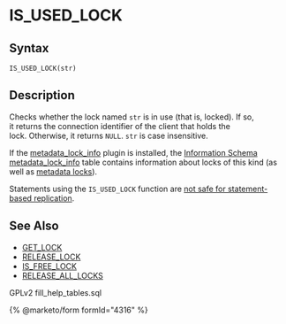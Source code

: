 # IS\_USED\_LOCK

## Syntax

```
IS_USED_LOCK(str)
```

## Description

Checks whether the lock named `str` is in use (that is, locked). If so,\
it returns the connection identifier of the client that holds the\
lock. Otherwise, it returns `NULL`. `str` is case insensitive.

If the [metadata\_lock\_info](../../../plugins/other-plugins/metadata-lock-info-plugin.md) plugin is installed, the [Information Schema](../../../sql-statements/administrative-sql-statements/system-tables/information-schema/) [metadata\_lock\_info](../../../sql-statements/administrative-sql-statements/system-tables/information-schema/information-schema-tables/information-schema-metadata_lock_info-table.md) table contains information about locks of this kind (as well as [metadata locks](../../../sql-statements/transactions/metadata-locking.md)).

Statements using the `IS_USED_LOCK` function are [not safe for statement-based replication](../../../../ha-and-performance/standard-replication/unsafe-statements-for-statement-based-replication.md).

## See Also

* [GET\_LOCK](get_lock.md)
* [RELEASE\_LOCK](release_lock.md)
* [IS\_FREE\_LOCK](is_free_lock.md)
* [RELEASE\_ALL\_LOCKS](release_all_locks.md)

GPLv2 fill\_help\_tables.sql

{% @marketo/form formId="4316" %}
